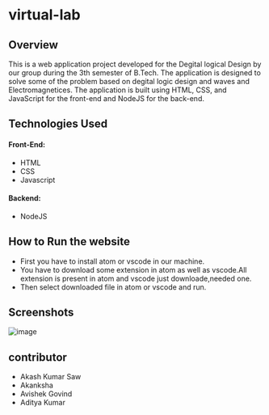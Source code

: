 # virtual-lab

## Overview

This is a web application project developed for the Degital logical Design by our group during the 3th semester of B.Tech.
The application is designed to solve some of the problem based on degital logic design and waves and Electromagnetices. 
The application is built using HTML, CSS, and JavaScript for the front-end and NodeJS for the back-end.


 ## Technologies Used

#### Front-End:

* HTML
* CSS
* Javascript

#### Backend:

* NodeJS

## How to Run the website

* First you have to install atom or vscode in our machine.
* You have to download some extension in atom as well as vscode.All extension is present in atom and vscode just downloade,needed one.
* Then select downloaded file in atom or vscode and run.

## Screenshots
![image](https://github.com/Akash8292/virtual-lab/assets/97883391/b8be3415-3806-41ed-81a3-153a9377cc85) 

## contributor
* Akash Kumar Saw
* Akanksha
* Avishek Govind
* Aditya Kumar


